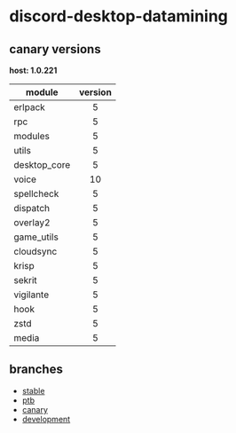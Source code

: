# discord-desktop-datamining

## canary versions

**host: 1.0.221**

| module | version |
| ------ | :-----: |
| erlpack | 5 |
| rpc | 5 |
| modules | 5 |
| utils | 5 |
| desktop_core | 5 |
| voice | 10 |
| spellcheck | 5 |
| dispatch | 5 |
| overlay2 | 5 |
| game_utils | 5 |
| cloudsync | 5 |
| krisp | 5 |
| sekrit | 5 |
| vigilante | 5 |
| hook | 5 |
| zstd | 5 |
| media | 5 |

## branches

- [stable](https://github.com/OpenAsar/discord-desktop-datamining/tree/stable)
- [ptb](https://github.com/OpenAsar/discord-desktop-datamining/tree/ptb)
- [canary](https://github.com/OpenAsar/discord-desktop-datamining/tree/canary)
- [development](https://github.com/OpenAsar/discord-desktop-datamining/tree/development)